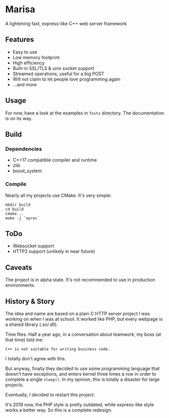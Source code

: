 # Marisa

A lightening fast, express-like C++ web server framework

## Features
- Easy to use
- Low memory footprint
- High efficiency
- Built-in SSL/TLS & unix socket support
- Streamed operations, useful for a big POST
- Will not claim to let people love programming again
- ...and more

## Usage
For now, have a look at the examples in `Tests` directory. The documentation is on its way.

## Build
### Dependencies
- C++17 compatible compiler and runtime
- zlib
- boost_system

### Compile
Nearly all my projects use CMake. It's very simple:

    mkdir build
    cd build
    cmake ..
    make -j `nproc`

## ToDo
- Websocket support
- HTTP2 support (unlikely in near future)

## Caveats
The project is in alpha state. It's not recommended to use in production environments.

## History & Story
The idea and name are based on a plain C HTTP server project I was working on when I was at school. It worked like PHP, but every webpage is a shared library (.so/.dll).

Time flies. Half a year ago, in a conversation about teamwork, my boss (at that time) told me:

    C++ is not suitable for writing business code.

I totally don't agree with this.

But anyway, finally they decided to use some programming language that doesn't have exceptions, and enters kernel three times a row in order to complete a single `sleep()`. In my opinion, this is totally a disaster for large projects.

Eventually, I decided to restart this project.

It's 2019 now, the PHP style is pretty outdated, while express-like style works a better way. So this is a complete redesign.

